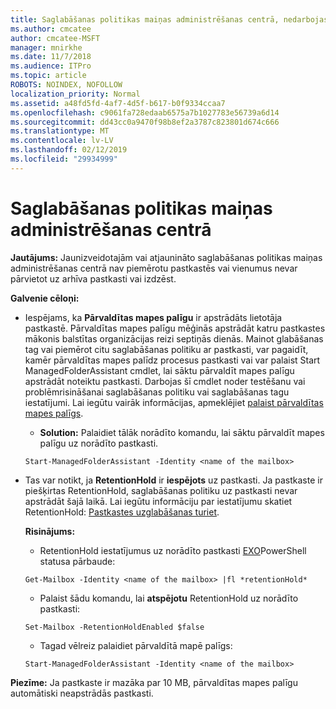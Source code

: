 ```yaml
---
title: Saglabāšanas politikas maiņas administrēšanas centrā, nedarbojas
ms.author: cmcatee
author: cmcatee-MSFT
manager: mnirkhe
ms.date: 11/7/2018
ms.audience: ITPro
ms.topic: article
ROBOTS: NOINDEX, NOFOLLOW
localization_priority: Normal
ms.assetid: a48fd5fd-4af7-4d5f-b617-b0f9334ccaa7
ms.openlocfilehash: c9061fa728edaab6575a7b1027783e56739a6d14
ms.sourcegitcommit: dd43cc0a9470f98b8ef2a3787c823801d674c666
ms.translationtype: MT
ms.contentlocale: lv-LV
ms.lasthandoff: 02/12/2019
ms.locfileid: "29934999"
---
```

# <a name="retention-policies-in-exchange-admin-center"></a>Saglabāšanas politikas maiņas administrēšanas centrā

 **Jautājums:** Jaunizveidotajām vai atjaunināto saglabāšanas politikas maiņas administrēšanas centrā nav piemērotu pastkastēs vai vienumus nevar pārvietot uz arhīva pastkasti vai izdzēst. 
  
 **Galvenie cēloņi:**
  
- Iespējams, ka **Pārvaldītas mapes palīgu** ir apstrādāts lietotāja pastkastē. Pārvaldītas mapes palīgu mēģinās apstrādāt katru pastkastes mākonis balstītas organizācijas reizi septiņās dienās. Mainot glabāšanas tag vai piemērot citu saglabāšanas politiku ar pastkasti, var pagaidīt, kamēr pārvaldītas mapes palīdz procesus pastkasti vai var palaist Start ManagedFolderAssistant cmdlet, lai sāktu pārvaldīt mapes palīgu apstrādāt noteiktu pastkasti. Darbojas šī cmdlet noder testēšanu vai problēmrisināšanai saglabāšanas politiku vai saglabāšanas tagu iestatījumi. Lai iegūtu vairāk informācijas, apmeklējiet [palaist pārvaldītas mapes palīgs](https://msdn.microsoft.com/library/gg271153%28v=exchsrvcs.149%29.aspx#managedfolderassist).
    
  - **Solution:** Palaidiet tālāk norādīto komandu, lai sāktu pārvaldīt mapes palīgu uz norādīto pastkasti. 
    
  ```
  Start-ManagedFolderAssistant -Identity <name of the mailbox>
  ```

- Tas var notikt, ja **RetentionHold** ir **iespējots** uz pastkasti. Ja pastkaste ir piešķirtas RetentionHold, saglabāšanas politiku uz pastkasti nevar apstrādāt šajā laikā. Lai iegūtu informāciju par iestatījumu skatiet RetentionHold: [Pastkastes uzglabāšanas turiet](https://docs.microsoft.com/exchange/security-and-compliance/messaging-records-management/mailbox-retention-hold).
    
    **Risinājums:**
    
  - RetentionHold iestatījumus uz norādīto pastkasti [EXO](https://docs.microsoft.com/powershell/exchange/exchange-online/connect-to-exchange-online-powershell/connect-to-exchange-online-powershell?view=exchange-ps)PowerShell statusa pārbaude:
    
  ```
  Get-Mailbox -Identity <name of the mailbox> |fl *retentionHold*
  ```

  - Palaist šādu komandu, lai **atspējotu** RetentionHold uz norādīto pastkasti: 
    
  ```
  Set-Mailbox -RetentionHoldEnabled $false
  ```

  - Tagad vēlreiz palaidiet pārvaldītā mapē palīgs:
    
  ```
  Start-ManagedFolderAssistant -Identity <name of the mailbox>
  ```

 **Piezīme:** Ja pastkaste ir mazāka par 10 MB, pārvaldītas mapes palīgu automātiski neapstrādās pastkasti. 
  


